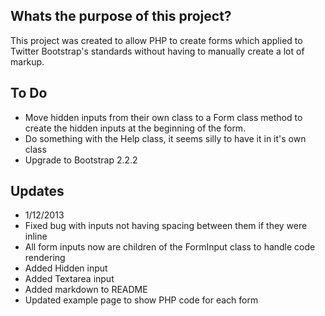 Whats the purpose of this project?
------------------

This project was created to allow PHP to create forms which applied to Twitter Bootstrap's standards without having to manually create a lot of markup.

To Do
------------------

* Move hidden inputs from their own class to a Form class method to create the hidden inputs at the beginning of the form.
* Do something with the Help class, it seems silly to have it in it's own class
* Upgrade to Bootstrap 2.2.2

Updates
------------------

* 1/12/2013
 * Fixed bug with inputs not having spacing between them if they were inline
 * All form inputs now are children of the FormInput class to handle code rendering
 * Added Hidden input
 * Added Textarea input
 * Added markdown to README
 * Updated example page to show PHP code for each form